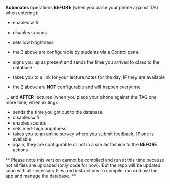 **Automates** operations **BEFORE** (when you place your phone against TAG when entering):

* enables wifi
* disables sounds
* sets low brightness
* the 3 above are configurable by students via a Control panel

* signs you up as present and sends the time you arrived to class to the database
* takes you to a link for your lecture notes for the day, **IF** they are available
* the 2 above are **NOT** configurable and will happen everytime

... and **AFTER** lectures (when you place your phone against the TAG one more time, when exiting):

* sends the time you got out to the database
* disables wifi
* enables sounds
* sets med-high brightness
* takes you to an online survey where you submit feedback, **IF** one is available
* again, they are configurable or not in a similar fashion to the **BEFORE** actions

** Please note this version cannot be compiled and run at this time because not all files are uploaded (only code for now). But the repo will be updated soon with all necessary files and instructions to compile, run and use the app and manage the database. **
